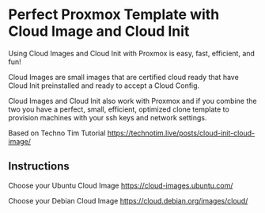 # Perfect Proxmox Template with Cloud Image and Cloud Init

Using Cloud Images and Cloud Init with Proxmox is easy, fast, efficient, and fun! 

Cloud Images are small images that are certified cloud ready that have Cloud Init preinstalled and ready to accept a Cloud Config.

Cloud Images and Cloud Init also work with Proxmox and if you combine the two you have a perfect, small, efficient, optimized clone template to provision machines with your ssh keys and network settings.

Based on Techno Tim Tutorial https://technotim.live/posts/cloud-init-cloud-image/

## Instructions

Choose your Ubuntu Cloud Image https://cloud-images.ubuntu.com/

Choose your Debian Cloud Image https://cloud.debian.org/images/cloud/